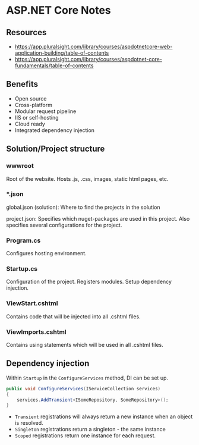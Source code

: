 # ASP.NET Core Notes

## Resources

- <https://app.pluralsight.com/library/courses/aspdotnetcore-web-application-building/table-of-contents>
- <https://app.pluralsight.com/library/courses/aspdotnet-core-fundamentals/table-of-contents>

## Benefits

- Open source
- Cross-platform
- Modular request pipeline
- IIS or self-hosting
- Cloud ready
- Integrated dependency injection

## Solution/Project structure

### wwwroot

Root of the website. Hosts .js, .css, images, static html pages, etc.

### *.json

global.json (solution): Where to find the projects in the solution

project.json: Specifies which nuget-packages are used in this project. Also specifies several configurations for the project.

### Program.cs

Configures hosting environment.

### Startup.cs

Configuration of the project. Registers modules. Setup dependency injection.

### ViewStart.cshtml

Contains code that will be injected into all .cshtml files.

### ViewImports.cshtml

Contains using statements which will be used in all .cshtml files.

## Dependency injection

Within `Startup` in the `ConfigureServices` method, DI can be set up.

```csharp
public void ConfigureServices(IServiceCollection services)
{
    services.AddTransient<ISomeRepository, SomeRepository>();
}
```

- `Transient` registrations will always return a new instance when an object is resolved.
- `Singleton` registrations return a singleton - the same instance
- `Scoped` registrations return one instance for each request.